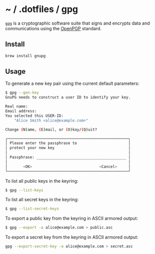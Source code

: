 # ~ / .dotfiles / gpg

[`gpg`](https://gnupg.org/) is a cryptographic software suite that signs and
encrypts data and communications using the [OpenPGP](https://datatracker.ietf.org/doc/html/rfc4880)
standard.

## Install

```sh
brew install gnupg
```

## Usage

To generate a new key pair using the current default parameters:

```bash
$ gpg --gen-key
GnuPG needs to construct a user ID to identify your key.

Real name: 
Email address: 
You selected this USER-ID:
    "Alice Smith <alice@example.com>"

Change (N)ame, (E)mail, or (O)kay/(Q)uit? 

┌──────────────────────────────────────────────────────┐
│ Please enter the passphrase to                       │
│ protect your new key                                 │
│                                                      │
│ Passphrase: ________________________________________ │
│                                                      │
│       <OK>                              <Cancel>     │
└──────────────────────────────────────────────────────┘
```

To list all public keys in the keyring:

```bash
$ gpg --list-keys
```

To list all secret keys in the keyring:

```bash
$ gpg --list-secret-keys
```

To export a public key from the keyring in ASCII armored output:

```bash
$ gpg --export -a alice@example.com > public.asc
```

To export a secret key from the keyring in ASCII armored output:

```bash
gpg --export-secret-key -a alice@example.com > secret.asc
```
